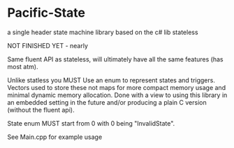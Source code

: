 # Pacific-State
a single header state machine library based on the c# lib stateless

NOT FINISHED YET - nearly 

Same fluent API as stateless, will ultimately have all the same features (has most atm).

Unlike statless you MUST Use an enum to represent states and triggers. Vectors used to store these not maps for more compact memory usage and minimal dynamic memory allocation. Done with a view to using this library in an embedded setting in the future and/or producing a plain C version (without the fluent api).

State enum MUST start from 0 with 0 being "InvalidState".

See Main.cpp for example usage
